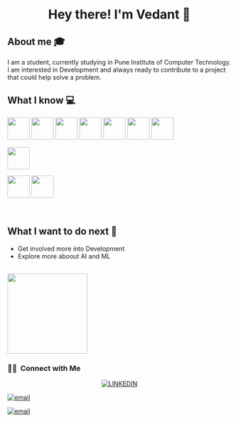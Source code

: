 <h1 align="center">Hey there! I'm Vedant 👋 </h1>


## About me :mortar_board:
I am a student, currently studying in Pune Institute of Computer Technology. I am interested in Development and always ready to contribute to a project that could help solve a problem.

## What I know :computer:
<code><a href="https://www.javascript.com/" target="_blank"><img height="50" src="https://www.vectorlogo.zone/logos/javascript/javascript-ar21.svg"></a></code>
<code><a href="https://reactjs.org/" target="_blank"><img height="50" src="https://www.vectorlogo.zone/logos/reactjs/reactjs-ar21.svg"></a></code>
<code><a href="#" target="_blank"><img height="50" src="https://www.vectorlogo.zone/logos/nodejs/nodejs-icon.svg"></a></code>
<code><a href="https://www.mongodb.com/" target="_blank"><img height="50" src="https://www.vectorlogo.zone/logos/mongodb/mongodb-ar21.svg"></a></code>
<code><a href="https:#" target="_blank"><img height="50" src="https://www.vectorlogo.zone/logos/w3_html5/w3_html5-ar21.svg"></a></code>
<code><a href="#" target="_blank"><img height="50" src="https://www.vectorlogo.zone/logos/getbootstrap/getbootstrap-icon.svg"></a></code>
<code><a href="https:///" target="_blank"><img height="50" src="https://www.vectorlogo.zone/logos/linux/linux-ar21.svg"></a></code>

<code><a href="https://git-scm.com//" target="_blank"><img height="50" src="https://www.vectorlogo.zone/logos/git-scm/git-scm-ar21.svg"></a></code>


<code><a href="https://cloud.google.com/" target="_blank"><img height="50" src="https://www.vectorlogo.zone/logos/google_cloud/google_cloud-ar21.svg"></a></code>
<code><a href="#" target="_blank"><img height="50" src="https://www.vectorlogo.zone/logos/amazon_aws/amazon_aws-icon.svg"></a></code>

<br/>

## What I want to do next :thinking:
- Get involved more into Development
- Explore more aboout AI and ML

<br/>

<a href="https://github.com/master30112001">
  <img height="180em" src="https://github-readme-stats.vercel.app/api?username=master30112001&theme=buefy&show_icons=true" />

</a>

<br/>

<h3> 🤝🏻 &nbsp;Connect with Me </h3>

<p align="center">
<a href="https://www.linkedin.com/in/vedant-bothikar-979752197/"><img alt="LINKEDIN" src="https://www.vectorlogo.zone/logos/linkedin/linkedin-icon.svg"></a>
  
<a href="https://www.linkedin.com/in/vedant-bothikar-979752197/"><img alt="email" src="https://www.vectorlogo.zone/logos/instagram/instagram-icon.svg"></a>

<a href="https://www.linkedin.com/in/vedant-bothikar-979752197/"><img alt="email" src="https://www.vectorlogo.zone/logos/gmail/gmail-icon.svg"></a>

</p>


